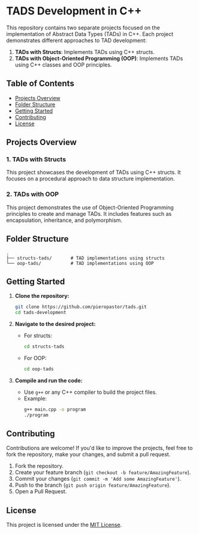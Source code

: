 # TADS Development in C++

This repository contains two separate projects focused on the implementation of Abstract Data Types (TADs) in C++. Each project demonstrates different approaches to TAD development:

1. **TADs with Structs**: Implements TADs using C++ structs.
2. **TADs with Object-Oriented Programming (OOP)**: Implements TADs using C++ classes and OOP principles.

## Table of Contents

- [Projects Overview](#projects-overview)
- [Folder Structure](#folder-structure)
- [Getting Started](#getting-started)
- [Contributing](#contributing)
- [License](#license)

## Projects Overview

### 1. TADs with Structs
This project showcases the development of TADs using C++ structs. It focuses on a procedural approach to data structure implementation.

### 2. TADs with OOP
This project demonstrates the use of Object-Oriented Programming principles to create and manage TADs. It includes features such as encapsulation, inheritance, and polymorphism.

## Folder Structure

```plaintext
.
├── structs-tads/       # TAD implementations using structs
└── oop-tads/           # TAD implementations using OOP
```

## Getting Started

1. **Clone the repository:**
   ```bash
   git clone https://github.com/pieropastor/tads.git
   cd tads-development
   ```

2. **Navigate to the desired project:**
   - For structs:
     ```bash
     cd structs-tads
     ```
   - For OOP:
     ```bash
     cd oop-tads
     ```

3. **Compile and run the code:**
   - Use `g++` or any C++ compiler to build the project files.
   - Example:
     ```bash
     g++ main.cpp -o program
     ./program
     ```

## Contributing

Contributions are welcome! If you'd like to improve the projects, feel free to fork the repository, make your changes, and submit a pull request.

1. Fork the repository.
2. Create your feature branch (`git checkout -b feature/AmazingFeature`).
3. Commit your changes (`git commit -m 'Add some AmazingFeature'`).
4. Push to the branch (`git push origin feature/AmazingFeature`).
5. Open a Pull Request.

## License

This project is licensed under the [MIT License](LICENSE).
